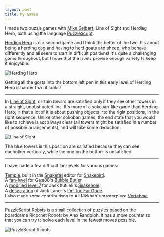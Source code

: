 ```yaml
---
layout: post
title: My Games
---
```


I made two puzzle games with [Mike Gelbart](https://www.mikegelbart.com/), Line of Sight and Herding Hero, both using the language [PuzzleScript](https://www.puzzlescript.net/).

[Herding Hero](https://joel-fox.itch.io/herding-hero) is our second game and I think the better of the two.  It's about being a herding dog and having to herd goats and sheep, who behave differently and all seem to start in difficult positions!  It's quite a challenging game throughout, but I hope that the levels provide enough variety to keep it enjoyable.  

![Herding Hero](https://joelthefox.github.io/img/herdingheroscreen.jpg "An early level of Herding Hero")

Getting all the goats into the bottom left pen in this early level of Herding Hero is harder than it looks!  

-----

In [Line of Sight](https://joel-fox.itch.io/line-of-sight), certain *towers* are satisfied only if they see other towers in a straight, unobstructed line.  It's more of a sokoban-like game than Herding Hero, in that a lot of it is about pushing objects into the right positions, in the right sequence.  Unlike other sokoban games, the end state that you would like to achieve is not always clear (all towers might be satisfied in a number of possible arrangements), and will take some deduction.

![Line of Sight](https://joelthefox.github.io/img/LoSscreen.png "Level 3 of Line of Sight")

The blue towers in this position are satisfied because they can see eachother vertically, while the one on the bottom is unsatisfied.  

-----

I have made a few difficult fan-levels for various games:

[Temple](https://wolfesoftware.com/snakefall/#level=HyRr4JK1&20&40?*b1*A0*31*D0110*32*40111*70*3201102*102*I02*10201102022202*30*02*70202220201102024202*I0202420201100020002*401*902000200011000*12*30*02*70*1200011*Y0*01*W0*01*U0*21*U0*21*U0*21*U0*21*V0*11*202*O0*11*202*N0*212*102*N0*81222*410*510*j1/f25?325/f26?483/f27?526/f10?569/f0?652/s4?705/f8?670/f11?550/f6?220/f12?258/f1?196/f4?238/f2?665/b3?612/b4?625/f3?255/f5?138/), built in the [Snakefall](https://github.com/thejoshwolfe/snakefall/wiki) editor for [Snakebird](https://snakebird.noumenongames.com/).   
A [fan-level](https://www.puzzlescript.net/play.html?p=e564118925b2fa677552548527fdeb7d) for Gate88's [Bubble Butler](https://gate.itch.io/bubble-butler).  
A [modified level 7](https://www.puzzlescript.net/play.html?p=2569c0d26a4331cffc7efaa9df88607c) for Jack Kutilek's [Snakehole](https://jackkutilek.itch.io/snakehole).  
A [desecration](https://www.puzzlescript.net/play.html?p=443f041b36f57539884e69d2df7bb212) of Jack Lance's [I'm Too Far Gone](https://www.puzzlescript.net/play.html?p=a4bb2bf44284bdb9347cf3f1399d4f11).  
I also made some contributions to Ali Nikkhah's masterpiece [Vertebrae](https://draxes.itch.io/vertebrae)

-----

[PuzzleScript Robots](https://joel-fox.itch.io/puzzlescript-robots) is a small collection of puzzles based on the boardgame [Ricochet Robots](https://boardgamegeek.com/boardgame/51/ricochet-robots) by Alex Randolph.  It has a move counter so that you can try to solve each level in the fewest moves possible.

![PuzzleScript Robots](https://joelthefox.github.io/img/pusslescriptrobots.png "Move 6 of level 3.  I made random moves, so don't try this at home.")  
